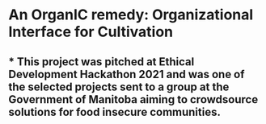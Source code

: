 # An OrganIC remedy: Organizational Interface for Cultivation 

## * This project was pitched at Ethical Development Hackathon 2021 and was one of the <strong> selected projects sent to a group at the Government of Manitoba aiming to crowdsource solutions for food insecure communities.</strong>
